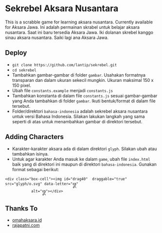 Sekrebel Aksara Nusantara
===
This is a scrabble game for learning aksara nusantara. Currently available for Aksara Jawa.
Ini adalah permainan skrabel untuk belajar aksara nusantara. Saat ini baru tersedia Aksara Jawa.
Iki dolanan skrebel kanggo sinau aksara nusantara. Saiki lagi ana Aksara Jawa.


Deploy
---
- `git clone https://github.com/lantip/sekrebel.git`
- `cd sekrebel`
- Tambahkan gambar-gambar di folder `gambar`. Usahakan formatnya transparan dan dalam ukuran sekecil mungkin. Ukuran maksimal 150 x 150 pixel.
- Ubah file `constants.example` menjadi `constants.js`
- Tambahkan konstanta di dalam file `constants.js` sesuai gambar-gambar yang Anda tambahkan di folder `gambar`. Ikuti bentuk/format di dalam file tersebut.
- Folder/direktori `bahasa-indonesia` adalah sekrebel aksara nusantara untuk versi Bahasa Indonesia. Silakan lakukan langkah yang sama seperti di atas untuk menambahkan gambar di direktori tersebut.

Adding Characters
---
- Karakter-karakter aksara ada di dalam direktori `glyph`. Silakan ubah atau tambahkan isinya.
- Untuk agar karakter Anda masuk ke dalam `game`, ubah file `index.html` baik yang di direktori ini maupun di direktori `bahasa-indonesia`. Gunakan format sebagai berikut:
>
    <div class="box-cell"><img id="drag40"  draggable="true" src="glyph/o.svg" data-letter="ꦎ"
                alt="ꦎ"></div>


Thanks To
---
- [omahaksara.id](https://www.omahaksara.id) 
- [rajapatni.com](https://rajapatni.com/)